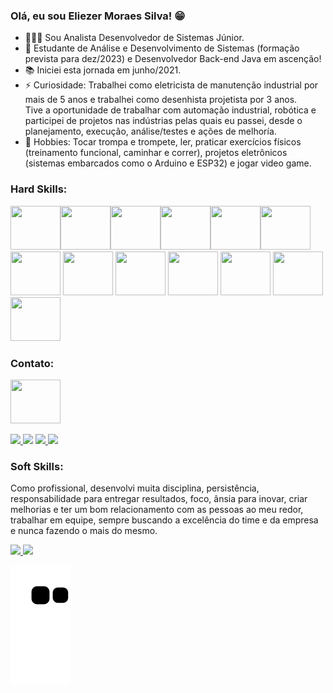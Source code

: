 
### Olá, eu sou Eliezer Moraes Silva! 😁 

- 👨🏼‍💻 Sou Analista Desenvolvedor de Sistemas Júnior. <br>
- 🎯 Estudante de Análise e Desenvolvimento de Sistemas (formação prevista para dez/2023) e Desenvolvedor Back-end Java em ascenção! <br>
- 📚 Iniciei esta jornada em junho/2021. <br>
- ⚡ Curiosidade: Trabalhei como eletricista de manutenção industrial por mais de 5 anos e trabalhei como desenhista projetista por 3 anos. <br>
Tive a oportunidade de trabalhar com automação industrial, robótica e participei de projetos nas indústrias pelas quais eu passei, desde o planejamento, execução, análise/testes e ações de melhoría.
- 🎺 Hobbies: Tocar trompa e trompete, ler, praticar exercícios físicos (treinamento funcional, caminhar e correr), projetos eletrônicos (sistemas embarcados como o Arduino e ESP32) e jogar video game.

### Hard Skills:

<img height="70" width="80" src="https://cdn.jsdelivr.net/gh/devicons/devicon/icons/java/java-original-wordmark.svg" /><img height="70" width="80" src="https://cdn.jsdelivr.net/gh/devicons/devicon/icons/python/python-original.svg" /><img height="70" width="80" src="https://cdn.jsdelivr.net/gh/devicons/devicon/icons/spring/spring-original-wordmark.svg" /><img height="70" width="80" src="https://cdn.jsdelivr.net/gh/devicons/devicon/icons/oracle/oracle-original.svg" /><img height="70" width="80" src="https://cdn.jsdelivr.net/gh/devicons/devicon/icons/postgresql/postgresql-original.svg" /><img height="70" width="80" src="https://cdn.jsdelivr.net/gh/devicons/devicon/icons/mysql/mysql-original-wordmark.svg" />
            <img height="70" width="80" src="https://cdn.jsdelivr.net/gh/devicons/devicon/icons/mongodb/mongodb-original-wordmark.svg" />
            <img height="70" width="80" src="https://cdn.jsdelivr.net/gh/devicons/devicon/icons/react/react-original-wordmark.svg" />
            <img height="70" width="80" src="https://cdn.jsdelivr.net/gh/devicons/devicon/icons/html5/html5-original.svg" />
            <img height="70" width="80" src="https://cdn.jsdelivr.net/gh/devicons/devicon/icons/css3/css3-original.svg" />
            <img height="70" width="80" src="https://cdn.jsdelivr.net/gh/devicons/devicon/icons/javascript/javascript-original.svg" />
            <img height="70" width="80" src="https://cdn.jsdelivr.net/gh/devicons/devicon/icons/bootstrap/bootstrap-original.svg" />
            <img height="70" width="80" src="https://cdn.jsdelivr.net/gh/devicons/devicon/icons/docker/docker-original.svg" />
            
### Contato:

<a href="https://www.linkedin.com/in/eliezer-moraes-silva-80b68010b/"><img height="70" width="80" src="https://cdn.jsdelivr.net/gh/devicons/devicon/icons/linkedin/linkedin-original.svg" /></a>

<a href="https://wa.me/5519981374137" alt="WhatsApp" target="_blank"> <img src="https://img.shields.io/badge/WhatsApp-25D366?style=for-the-badge&logo=whatsapp&logoColor=white"/> </a>
[<img src="https://img.shields.io/badge/Telegram-2CA5E0?style=for-the-badge&logo=telegram&logoColor=white" />](https://t.me/eliezermoraes)
<a href="mailto:eliezer.moraes@outlook.com?subject=Hello Mr. Eliezer Moraes silva" target="_blank"> <img src="https://img.shields.io/badge/Microsoft_Outlook-0078D4?style=for-the-badge&logo=microsoft-outlook&logoColor=white"/> </a>
<a href="mailto:eliezer.ingproj@gmail.com?subject=Hello Mr. Eliezer" target="_blank"> <img src="https://img.shields.io/badge/Gmail-D14836?style=for-the-badge&logo=gmail&logoColor=white"/> </a>

### Soft Skills:
Como profissional, desenvolvi muita disciplina, persistência, responsabilidade para entregar resultados, foco, ânsia para inovar, criar melhorias e ter um bom relacionamento com as pessoas ao meu redor, trabalhar em equipe, sempre buscando a excelência do time e da empresa e nunca fazendo o mais do mesmo.<br>

<div>
<a href="https://github.com/eliezermoraesss">
<img height="180em" src="https://github-readme-stats.vercel.app/api/top-langs/?username=eliezermoraesss&layout=compact&langs_count=7&theme=dracula"/>
<img height="180em" src="https://github-readme-stats.vercel.app/api?username=eliezermoraesss&show_icons=true&theme=dracula&include_all_commits=true&count_private=true"/>
</div>
  
  ![Snake animation](https://github.com/eliezermoraesss/eliezermoraesss/blob/output/github-contribution-grid-snake.svg)<br><br>
  
